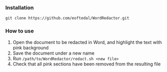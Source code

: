 
### Installation

	git clone https://github.com/eoftedal/WordRedactor.git


### How to use
1. Open the document to be redacted in Word, and highlight the text with pink background
2. Save the document under a new name
3. Run `/path/to/WordRedactor/redact.sh <new file>`
4. Check that all pink sections have been removed from the resulting file

